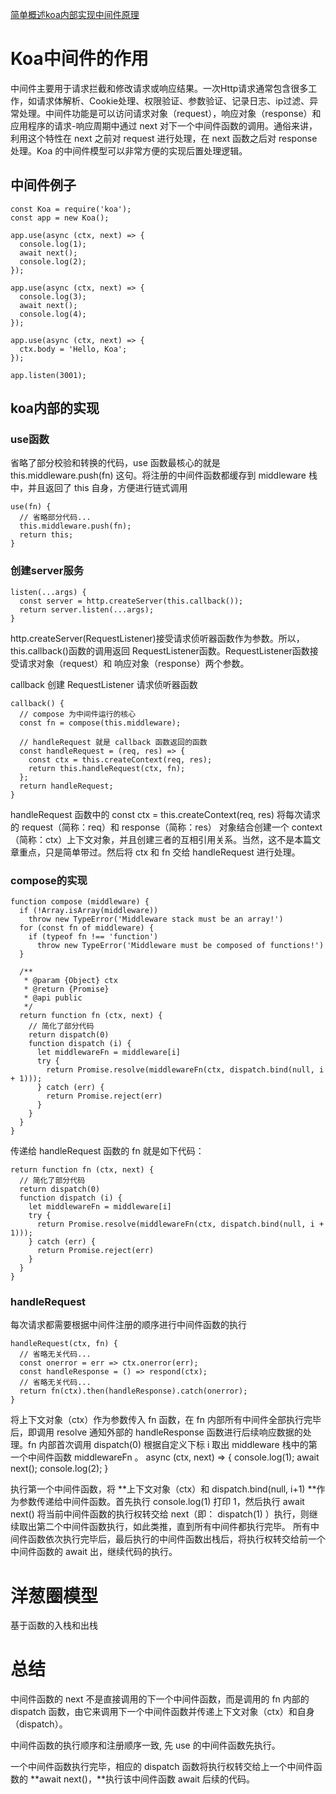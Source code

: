 [简单概述koa内部实现中间件原理](https://juejin.cn/post/6854573208348295182)

# Koa中间件的作用
中间件主要用于请求拦截和修改请求或响应结果。一次Http请求通常包含很多工作，如请求体解析、Cookie处理、权限验证、参数验证、记录日志、ip过滤、异常处理。中间件功能是可以访问请求对象（request），响应对象（response）和应用程序的请求-响应周期中通过 next 对下一个中间件函数的调用。通俗来讲，利用这个特性在 next 之前对 request 进行处理，在 next 函数之后对 response 处理。Koa 的中间件模型可以非常方便的实现后置处理逻辑。

## 中间件例子

```
const Koa = require('koa');
const app = new Koa();

app.use(async (ctx, next) => {
  console.log(1);
  await next();
  console.log(2);
});

app.use(async (ctx, next) => {
  console.log(3);
  await next();
  console.log(4);
});

app.use(async (ctx, next) => {
  ctx.body = 'Hello, Koa';
});

app.listen(3001);
```
## koa内部的实现

### use函数
省略了部分校验和转换的代码，use 函数最核心的就是 this.middleware.push(fn)  这句。将注册的中间件函数都缓存到 middleware 栈中，并且返回了 this 自身，方便进行链式调用
```
use(fn) {
  // 省略部分代码...
  this.middleware.push(fn);
  return this;
}
```
### 创建server服务

```
listen(...args) {
  const server = http.createServer(this.callback());
  return server.listen(...args);
}

```
http.createServer(RequestListener)接受请求侦听器函数作为参数。所以，this.callback()函数的调用返回 RequestListener函数。RequestListener函数接受请求对象（request）和 响应对象（response）两个参数。

callback 创建 RequestListener 请求侦听器函数
```
callback() {
  // compose 为中间件运行的核心
  const fn = compose(this.middleware);

  // handleRequest 就是 callback 函数返回的函数
  const handleRequest = (req, res) => {
    const ctx = this.createContext(req, res);
    return this.handleRequest(ctx, fn);
  };
  return handleRequest;
}
```

handleRequest 函数中的 const ctx = this.createContext(req, res) 将每次请求的 request（简称：req）和 response（简称：res） 对象结合创建一个 context（简称：ctx）上下文对象，并且创建三者的互相引用关系。当然，这不是本篇文章重点，只是简单带过。然后将 ctx 和 fn 交给 handleRequest 进行处理。

### compose的实现
```
function compose (middleware) {
  if (!Array.isArray(middleware)) 
    throw new TypeError('Middleware stack must be an array!')
  for (const fn of middleware) {
    if (typeof fn !== 'function') 
      throw new TypeError('Middleware must be composed of functions!')
  }

  /**
   * @param {Object} ctx
   * @return {Promise}
   * @api public
   */
  return function fn (ctx, next) {
    // 简化了部分代码
    return dispatch(0)
    function dispatch (i) {
      let middlewareFn = middleware[i]
      try {
        return Promise.resolve(middlewareFn(ctx, dispatch.bind(null, i + 1)));
      } catch (err) {
        return Promise.reject(err)
      }
    }
  }
}
```
传递给 handleRequest 函数的 fn 就是如下代码：

```
return function fn (ctx, next) {
  // 简化了部分代码
  return dispatch(0)
  function dispatch (i) {
    let middlewareFn = middleware[i]
    try {
      return Promise.resolve(middlewareFn(ctx, dispatch.bind(null, i + 1)));
    } catch (err) {
      return Promise.reject(err)
    }
  }
}
```
### handleRequest 

每次请求都需要根据中间件注册的顺序进行中间件函数的执行

```
handleRequest(ctx, fn) {
  // 省略无关代码...
  const onerror = err => ctx.onerror(err);
  const handleResponse = () => respond(ctx);
  // 省略无关代码...
  return fn(ctx).then(handleResponse).catch(onerror);
}

```
将上下文对象（ctx）作为参数传入 fn 函数，在 fn 内部所有中间件全部执行完毕后，即调用 resolve 通知外部的 handleResponse 函数进行后续响应数据的处理。fn 内部首次调用 dispatch(0) 根据自定义下标 i 取出 middleware 栈中的第一个中间件函数 middlewareFn 。
async (ctx, next) => {
  console.log(1);
  await next();
  console.log(2);
}

执行第一个中间件函数，将 **上下文对象（ctx）和 dispatch.bind(null, i+1) **作为参数传递给中间件函数。首先执行 console.log(1) 打印 1，然后执行 await next() 将当前中间件函数的执行权转交给 next（即： dispatch(1) ）执行，则继续取出第二个中间件函数执行，如此类推，直到所有中间件都执行完毕。
所有中间件函数依次执行完毕后，最后执行的中间件函数出栈后，将执行权转交给前一个中间件函数的 await 出，继续代码的执行。

# 洋葱圈模型

基于函数的入栈和出栈

# 总结 

中间件函数的 next 不是直接调用的下一个中间件函数，而是调用的 fn 内部的 dispatch 函数，由它来调用下一个中间件函数并传递上下文对象（ctx）和自身（dispatch）。


中间件函数的执行顺序和注册顺序一致, 先 use 的中间件函数先执行。


一个中间件函数执行完毕，相应的 dispatch 函数将执行权转交给上一个中间件函数的 **await next()，**执行该中间件函数 await 后续的代码。


